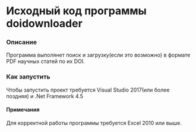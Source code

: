 # Исходный код программы doidownloader
### Описание
Программа выполянет поиск и загрузку(если это возможно) в формате PDF научных статей по их DOI.
### Как запустить
Чтобы запустить проект требуется Visual Studio 2017(или более поздняя) и .Net Framework 4.5
#### Примечания
Для корректной работы программы требуется Excel 2010 или выше.
